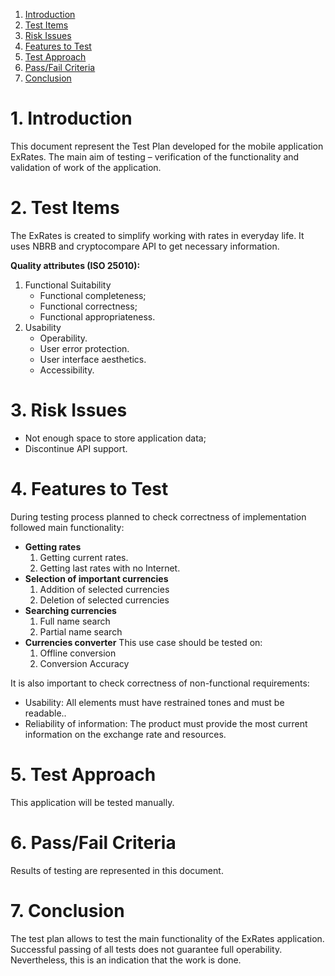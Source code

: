 
1. [Introduction](#1) <br> 
2. [Test Items](#2) <br>
3. [Risk Issues](#3) <br>
4. [Features to Test](#4) <br>
5. [Test Approach](#5) <br>
6. [Pass/Fail Criteria](#6) <br>
7. [Conclusion](#7) <br>

# 1. Introduction <a name = "1"></a>

This document represent the Test Plan developed for the mobile application ExRates.
The main aim of testing – verification of the functionality and validation of work of the application.


# 2. Test Items <a name = "2"></a>

The ExRates is created to simplify working with rates in everyday life. It uses NBRB and cryptocompare API to get necessary information.

**Quality attributes (ISO 25010):**

1. Functional Suitability
	- Functional completeness;
	- Functional correctness;
	- Functional appropriateness.
2. Usability 
	- Operability.
	- User error protection.
	- User interface aesthetics.
	- Accessibility.

# 3. Risk Issues <a name = "3"></a>

- Not enough space to store application data;
- Discontinue API support.


# 4. Features to Test <a name = "4"></a>
	
During testing process planned to check correctness of implementation followed main functionality:
	
- **Getting rates**
	1. Getting current rates.
	2. Getting last rates with no Internet.
- **Selection of important currencies**
	1. Addition of selected currencies
	2. Deletion of selected currencies
- **Searching currencies**
	1. Full name search
	2. Partial name search
- **Currencies converter**
   This use case should be tested on:
	1. Offline conversion
	2. Conversion Accuracy

It is also important to check correctness of non-functional requirements:

- Usability: All elements must have restrained tones and must be readable..
- Reliability of information: The product must provide the most current information on the exchange rate and resources.

# 5. Test Approach <a name = "5"></a>

This application will be tested manually.

# 6. Pass/Fail Criteria <a name = "6"></a>

Results of testing are represented in this document.

# 7. Conclusion <a name = "7"></a>

The test plan allows to test the main functionality of the ExRates application. Successful passing of all tests does not guarantee full operability. Nevertheless, this is an indication that the work is done.

